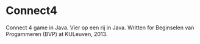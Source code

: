 Connect4
========

Connect 4 game in Java.
Vier op een rij in Java.
Written for Beginselen van Progammeren (BVP) at KULeuven, 2013.
